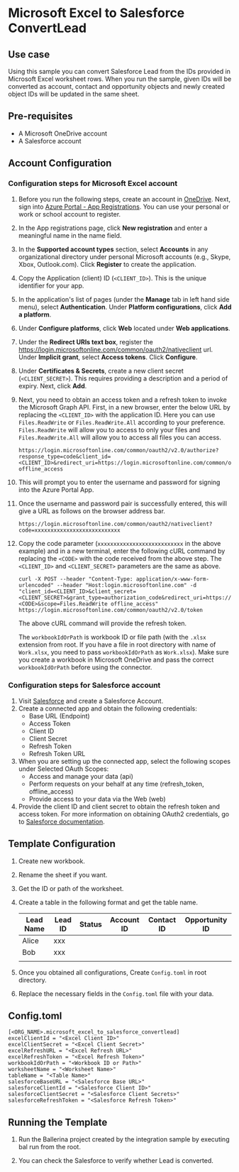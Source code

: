 # Microsoft Excel to Salesforce ConvertLead
## Use case
Using this sample you can convert Salesforce Lead from the IDs provided in Microsoft Excel worksheet rows. When you run the sample, given IDs will be converted as account, contact and opportunity objects and newly created object IDs will be updated in the same sheet.

## Pre-requisites
* A Microsoft OneDrive account
* A Salesforce account

## Account Configuration
### Configuration steps for Microsoft Excel account
1. Before you run the following steps, create an account in [OneDrive](https://onedrive.live.com). Next, sign into [Azure Portal - App Registrations](https://portal.azure.com/#blade/Microsoft_AAD_RegisteredApps/ApplicationsListBlade). You can use your personal or work or school account to register.

2. In the App registrations page, click **New registration** and enter a meaningful name in the name field.

3. In the **Supported account types** section, select **Accounts** in any organizational directory under personal Microsoft accounts (e.g., Skype, Xbox, Outlook.com). Click **Register** to create the application.
    
4. Copy the Application (client) ID (`<CLIENT_ID>`). This is the unique identifier for your app.
    
5. In the application's list of pages (under the **Manage** tab in left hand side menu), select **Authentication**.
    Under **Platform configurations**, click **Add a platform**.

6. Under **Configure platforms**, click **Web** located under **Web applications**.

7. Under the **Redirect URIs text box**, register the https://login.microsoftonline.com/common/oauth2/nativeclient url.
   Under **Implicit grant**, select **Access tokens**.
   Click **Configure**.

8. Under **Certificates & Secrets**, create a new client secret (`<CLIENT_SECRET>`). This requires providing a description and a period of expiry. Next, click **Add**.

9. Next, you need to obtain an access token and a refresh token to invoke the Microsoft Graph API.
First, in a new browser, enter the below URL by replacing the `<CLIENT_ID>` with the application ID. Here you can use `Files.ReadWrite` or `Files.ReadWrite.All` according to your preference. `Files.ReadWrite` will allow you to access to only your files and `Files.ReadWrite.All` will allow you to access all files you can access.

    ```
    https://login.microsoftonline.com/common/oauth2/v2.0/authorize?response_type=code&client_id=<CLIENT_ID>&redirect_uri=https://login.microsoftonline.com/common/oauth2/nativeclient&scope=Files.ReadWrite offline_access
    ```

10. This will prompt you to enter the username and password for signing into the Azure Portal App.

11. Once the username and password pair is successfully entered, this will give a URL as follows on the browser address bar.

    `https://login.microsoftonline.com/common/oauth2/nativeclient?code=xxxxxxxxxxxxxxxxxxxxxxxxxxx`

12. Copy the code parameter (`xxxxxxxxxxxxxxxxxxxxxxxxxxx` in the above example) and in a new terminal, enter the following cURL command by replacing the `<CODE>` with the code received from the above step. The `<CLIENT_ID>` and `<CLIENT_SECRET>` parameters are the same as above.

    ```
    curl -X POST --header "Content-Type: application/x-www-form-urlencoded" --header "Host:login.microsoftonline.com" -d "client_id=<CLIENT_ID>&client_secret=<CLIENT_SECRET>&grant_type=authorization_code&redirect_uri=https://login.microsoftonline.com/common/oauth2/nativeclient&code=<CODE>&scope=Files.ReadWrite offline_access" https://login.microsoftonline.com/common/oauth2/v2.0/token
    ```

    The above cURL command will provide the refresh token.

    The `workbookIdOrPath` is workbook ID or file path (with the `.xlsx` extension from root. If you have a file in root directory with name of `Work.xlsx`, you need to pass `workbookIdOrPath` as `Work.xlsx`). Make sure you create a workbook in Microsoft OneDrive and pass the correct `workbookIdOrPath` before using the connector.

### Configuration steps for Salesforce account

1. Visit [Salesforce](https://www.salesforce.com/) and create a Salesforce Account.
2. Create a connected app and obtain the following credentials:
    *   Base URL (Endpoint)
    *   Access Token
    *   Client ID
    *   Client Secret
    *   Refresh Token
    *   Refresh Token URL
3. When you are setting up the connected app, select the following scopes under Selected OAuth Scopes:
    *   Access and manage your data (api)
    *   Perform requests on your behalf at any time (refresh_token, offline_access)
    *   Provide access to your data via the Web (web)
4. Provide the client ID and client secret to obtain the refresh token and access token. For more information on 
obtaining OAuth2 credentials, go to [Salesforce documentation](https://help.salesforce.com/articleView?id=remoteaccess_authenticate_overview.htm).

## Template Configuration
1. Create new workbook.
2. Rename the sheet if you want.
3. Get the ID or path of the worksheet.
4. Create a table in the following format and get the table name.

    | Lead Name | Lead ID | Status | Account ID | Contact ID | Opportunity ID |
    |-----------|---------|--------|------------|------------|----------------|
    | Alice     | xxx     |        |            |            |                |
    | Bob       | xxx     |        |            |            |                |
    |           |         |        |            |            |                |

5. Once you obtained all configurations, Create `Config.toml` in root directory.
6. Replace the necessary fields in the `Config.toml` file with your data.

## Config.toml 
```
[<ORG_NAME>.microsoft_excel_to_salesforce_convertlead]
excelClientId = "<Excel Client ID>"
excelClientSecret = "<Excel Client Secret>"
excelRefreshURL = "<Excel Refresh URL>"
excelRefreshToken = "<Excel Refresh Token>"
workbookIdOrPath = "<Workbook ID or Path>"
worksheetName = "<Worksheet Name>"
tableName = "<Table Name>"
salesforceBaseURL = "<Salesforce Base URL>"
salesforceClientId = "<Salesforce Client ID>"
salesforceClientSecret = "<Salesforce Client Secrets>"
salesforceRefreshToken = "<Salesforce Refresh Token>"
```
## Running the Template
1. Run the Ballerina project created by the integration sample by executing bal run from the root.

2. You can check the Salesforce to verify whether Lead is converted. 
